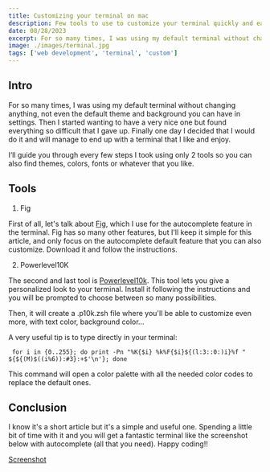 ```yaml
---
title: Customizing your terminal on mac
description: Few tools to use to customize your terminal quickly and easely
date: 08/28/2023
excerpt: For so many times, I was using my default terminal without changing anything, not even the default theme and background...
image: ./images/terminal.jpg
tags: ['web development', 'terminal', 'custom']
---
```


## Intro

For so many times, I was using my default terminal without changing anything, not even the default theme and background you can have in settings. Then I started wanting to have a very nice one but found everything so difficult that I gave up. Finally one day I decided that I would do it and will manage to end up with a terminal that I like and enjoy.

I‘ll guide you through every few steps I took using only 2 tools so you can also find themes, colors, fonts or whatever that you like.

## Tools

1. Fig

First of all, let's talk about [Fig](https://fig.io/), which I use for the autocomplete feature in the terminal. Fig has so many other features, but I'll keep it simple for this article, and only focus on the autocomplete default feature that you can also customize. Download it and follow the instructions.

2. Powerlevel10K

The second and last tool is [Powerlevel10k](https://github.com/romkatv/powerlevel10k). This tool lets you give a personalized look to your terminal. Install it following the instructions and you will be prompted to choose between so many possibilities.

Then, it will create a .p10k.zsh file where you'll be able to customize even more, with text color, background color...

A very useful tip is to type directly in your terminal:

```
 for i in {0..255}; do print -Pn "%K{$i} %k%F{$i}${(l:3::0:)i}%f " ${${(M)$((i%6)):#3}:+$'\n'}; done
```

This command will open a color palette with all the needed color codes to replace the default ones.

## Conclusion

I know it's a short article but it's a simple and useful one. Spending a little bit of time with it and you will get a fantastic terminal like the screenshot below with autocomplete (all that you need). Happy coding!!

[Screenshot](../../../assets/terminal.png)
